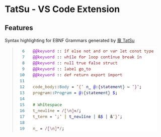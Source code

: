 # TatSu - VS Code Extension

## Features

Syntax highlighting for EBNF Grammars generated by  [竜 TatSu](https://pypi.org/project/tatsu/)
>![](media/syntax.png)